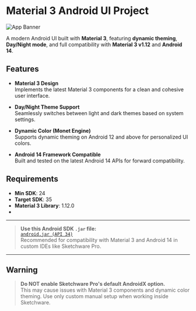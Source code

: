 # Material 3 Android UI Project

![App Banner](https://yourdomain.com/path-to-thumbnail-image.jpg)

A modern Android UI built with **Material 3**, featuring **dynamic theming**, **Day/Night mode**, and full compatibility with **Material 3 v1.12** and **Android 14**.

## Features

- **Material 3 Design**  
  Implements the latest Material 3 components for a clean and cohesive user interface.

- **Day/Night Theme Support**  
  Seamlessly switches between light and dark themes based on system settings.

- **Dynamic Color (Monet Engine)**  
  Supports dynamic theming on Android 12 and above for personalized UI colors.

- **Android 14 Framework Compatible**  
  Built and tested on the latest Android 14 APIs for forward compatibility.

## Requirements

- **Min SDK**: 24  
- **Target SDK**: 35  
- **Material 3 Library**: 1.12.0
- 
---

> **Use this Android SDK `.jar` file:**  
> [`android.jar (API 34)`](https://github.com/Sable/android-platforms/raw/refs/heads/master/android-34/android.jar)  
> Recommended for compatibility with Material 3 and Android 14 in custom IDEs like Sketchware Pro.
> 
---

## Warning

> **Do NOT enable Sketchware Pro's default AndroidX option.**  
> This may cause issues with Material 3 components and dynamic color theming. Use only custom manual setup when working inside Sketchware.

